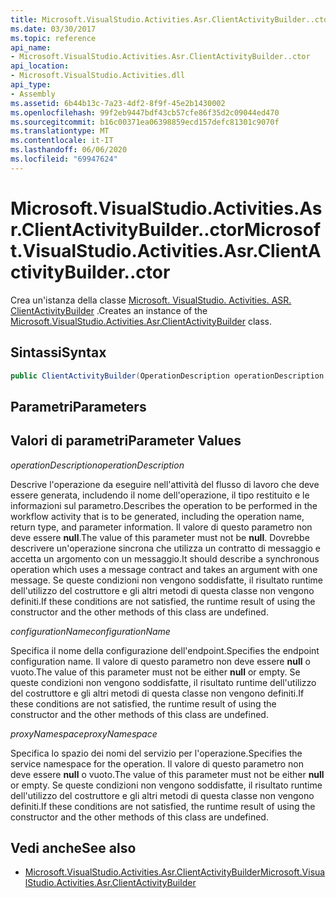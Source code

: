 ```yaml
---
title: Microsoft.VisualStudio.Activities.Asr.ClientActivityBuilder..ctor
ms.date: 03/30/2017
ms.topic: reference
api_name:
- Microsoft.VisualStudio.Activities.Asr.ClientActivityBuilder..ctor
api_location:
- Microsoft.VisualStudio.Activities.dll
api_type:
- Assembly
ms.assetid: 6b44b13c-7a23-4df2-8f9f-45e2b1430002
ms.openlocfilehash: 99f2eb9447bdf43cb57cfe86f35d2c09044ed470
ms.sourcegitcommit: b16c00371ea06398859ecd157defc81301c9070f
ms.translationtype: MT
ms.contentlocale: it-IT
ms.lasthandoff: 06/06/2020
ms.locfileid: "69947624"
---
```

# <a name="microsoftvisualstudioactivitiesasrclientactivitybuilderctor"></a><span data-ttu-id="e223d-102">Microsoft.VisualStudio.Activities.Asr.ClientActivityBuilder..ctor</span><span class="sxs-lookup"><span data-stu-id="e223d-102">Microsoft.VisualStudio.Activities.Asr.ClientActivityBuilder..ctor</span></span>
<span data-ttu-id="e223d-103">Crea un'istanza della classe [Microsoft. VisualStudio. Activities. ASR. ClientActivityBuilder](microsoft-visualstudio-activities-asr-clientactivitybuilder.md) .</span><span class="sxs-lookup"><span data-stu-id="e223d-103">Creates an instance of the [Microsoft.VisualStudio.Activities.Asr.ClientActivityBuilder](microsoft-visualstudio-activities-asr-clientactivitybuilder.md) class.</span></span>  
  
## <a name="syntax"></a><span data-ttu-id="e223d-104">Sintassi</span><span class="sxs-lookup"><span data-stu-id="e223d-104">Syntax</span></span>  
  
```csharp  
public ClientActivityBuilder(OperationDescription operationDescription, string configurationName, string proxyNamespace);  
```  
  
## <a name="parameters"></a><span data-ttu-id="e223d-105">Parametri</span><span class="sxs-lookup"><span data-stu-id="e223d-105">Parameters</span></span>  
  
## <a name="parameter-values"></a><span data-ttu-id="e223d-106">Valori di parametri</span><span class="sxs-lookup"><span data-stu-id="e223d-106">Parameter Values</span></span>  
 <span data-ttu-id="e223d-107">*operationDescription*</span><span class="sxs-lookup"><span data-stu-id="e223d-107">*operationDescription*</span></span>  
  
 <span data-ttu-id="e223d-108">Descrive l'operazione da eseguire nell'attività del flusso di lavoro che deve essere generata, includendo il nome dell'operazione, il tipo restituito e le informazioni sul parametro.</span><span class="sxs-lookup"><span data-stu-id="e223d-108">Describes the operation to be performed in the workflow activity that is to be generated, including the operation name, return type, and parameter information.</span></span> <span data-ttu-id="e223d-109">Il valore di questo parametro non deve essere **null**.</span><span class="sxs-lookup"><span data-stu-id="e223d-109">The value of this parameter must not be **null**.</span></span> <span data-ttu-id="e223d-110">Dovrebbe descrivere un'operazione sincrona che utilizza un contratto di messaggio e accetta un argomento con un messaggio.</span><span class="sxs-lookup"><span data-stu-id="e223d-110">It should describe a synchronous operation which uses a message contract and takes an argument with one message.</span></span> <span data-ttu-id="e223d-111">Se queste condizioni non vengono soddisfatte, il risultato runtime dell'utilizzo del costruttore e gli altri metodi di questa classe non vengono definiti.</span><span class="sxs-lookup"><span data-stu-id="e223d-111">If these conditions are not satisfied, the runtime result of using the constructor and the other methods of this class are undefined.</span></span>  
  
 <span data-ttu-id="e223d-112">*configurationName*</span><span class="sxs-lookup"><span data-stu-id="e223d-112">*configurationName*</span></span>  
  
 <span data-ttu-id="e223d-113">Specifica il nome della configurazione dell'endpoint.</span><span class="sxs-lookup"><span data-stu-id="e223d-113">Specifies the endpoint configuration name.</span></span> <span data-ttu-id="e223d-114">Il valore di questo parametro non deve essere **null** o vuoto.</span><span class="sxs-lookup"><span data-stu-id="e223d-114">The value of this parameter must not be either **null** or empty.</span></span> <span data-ttu-id="e223d-115">Se queste condizioni non vengono soddisfatte, il risultato runtime dell'utilizzo del costruttore e gli altri metodi di questa classe non vengono definiti.</span><span class="sxs-lookup"><span data-stu-id="e223d-115">If these conditions are not satisfied, the runtime result of using the constructor and the other methods of this class are undefined.</span></span>  
  
 <span data-ttu-id="e223d-116">*proxyNamespace*</span><span class="sxs-lookup"><span data-stu-id="e223d-116">*proxyNamespace*</span></span>  
  
 <span data-ttu-id="e223d-117">Specifica lo spazio dei nomi del servizio per l'operazione.</span><span class="sxs-lookup"><span data-stu-id="e223d-117">Specifies the service namespace for the operation.</span></span> <span data-ttu-id="e223d-118">Il valore di questo parametro non deve essere **null** o vuoto.</span><span class="sxs-lookup"><span data-stu-id="e223d-118">The value of this parameter must not be either **null** or empty.</span></span> <span data-ttu-id="e223d-119">Se queste condizioni non vengono soddisfatte, il risultato runtime dell'utilizzo del costruttore e gli altri metodi di questa classe non vengono definiti.</span><span class="sxs-lookup"><span data-stu-id="e223d-119">If these conditions are not satisfied, the runtime result of using the constructor and the other methods of this class are undefined.</span></span>  
  
## <a name="see-also"></a><span data-ttu-id="e223d-120">Vedi anche</span><span class="sxs-lookup"><span data-stu-id="e223d-120">See also</span></span>

- [<span data-ttu-id="e223d-121">Microsoft.VisualStudio.Activities.Asr.ClientActivityBuilder</span><span class="sxs-lookup"><span data-stu-id="e223d-121">Microsoft.VisualStudio.Activities.Asr.ClientActivityBuilder</span></span>](microsoft-visualstudio-activities-asr-clientactivitybuilder.md)
